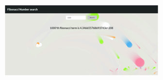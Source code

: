 ![ReactJs App](https://github.com/pritamp17/N-th-term-of-Fibonacci-series/blob/main/Screenshot%202021-05-30%20195130.png)


